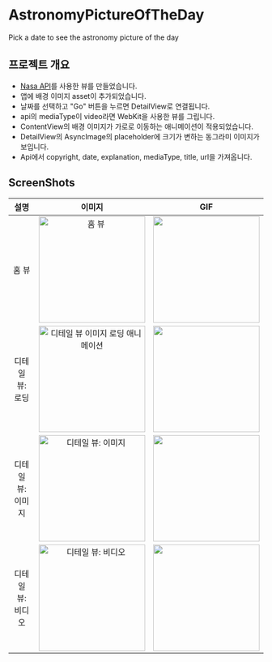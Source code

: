 # AstronomyPictureOfTheDay
Pick a date to see the astronomy picture of the day

## 프로젝트 개요
- [Nasa API](https://api.nasa.gov/)를 사용한 뷰를 만들었습니다.
- 앱에 배경 이미지 asset이 추가되었습니다.
- 날짜를 선택하고 "Go" 버튼을 누르면 DetailView로 연결됩니다.
- api의 mediaType이 video라면 WebKit을 사용한 뷰를 그립니다.
- ContentView의 배경 이미지가 가로로 이동하는 애니메이션이 적용되었습니다.
- DetailView의 AsyncImage의 placeholder에 크기가 변하는 동그라미 이미지가 보입니다.
- Api에서 copyright, date, explanation, mediaType, title, url을 가져옵니다.

## ScreenShots
|설명|이미지|GIF|
|:-:|:-:|:-:|
|홈 뷰|<img width="210" alt="홈 뷰" src="https://github.com/Eunice0927/AstronomyPictureOfTheDay/assets/106911494/a471ab21-f064-40b7-891c-647e51ddf3db">|<img width="210" src="https://github.com/Eunice0927/AstronomyPictureOfTheDay/assets/106911494/9c5655bd-f6f6-4d46-beda-6970446765df">|
|디테일 뷰: 로딩|<img width="210" alt="디테일 뷰 이미지 로딩 애니메이션" src="https://github.com/Eunice0927/AstronomyPictureOfTheDay/assets/106911494/e7eb148e-ce46-4d08-baa3-dc5b155b36a9">|<img width="210" src="https://github.com/Eunice0927/AstronomyPictureOfTheDay/assets/106911494/e4145adb-8749-4596-8024-396b821405c9">|
|디테일 뷰: 이미지|<img width="210" alt="디테일 뷰: 이미지" src="https://github.com/Eunice0927/AstronomyPictureOfTheDay/assets/106911494/74673018-90e8-426c-b6b5-415d46b1a56b">|<img width="210" src="https://github.com/Eunice0927/AstronomyPictureOfTheDay/assets/106911494/8e588d9f-eddf-4ea6-b736-0e09cc987490">|
|디테일 뷰: 비디오|<img width="210" alt="디테일 뷰: 비디오" src="https://github.com/Eunice0927/AstronomyPictureOfTheDay/assets/106911494/ad7a33e3-189e-4940-ba19-d255f2dbb8a5">|<img width="210" src="https://github.com/Eunice0927/AstronomyPictureOfTheDay/assets/106911494/b1b6aac7-eee4-4e30-8e94-30103b441f89">|
